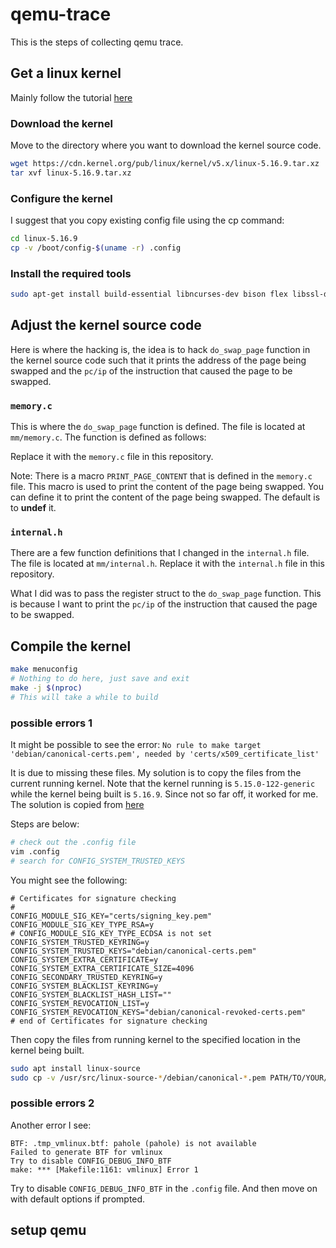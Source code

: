 # qemu-trace

This is the steps of collecting qemu trace.

## Get a linux kernel

Mainly follow the tutorial [here](https://www.cyberciti.biz/tips/compiling-linux-kernel-26.html#google_vignette)

### Download the kernel
Move to the directory where you want to download the kernel source code. 
```bash
wget https://cdn.kernel.org/pub/linux/kernel/v5.x/linux-5.16.9.tar.xz
tar xvf linux-5.16.9.tar.xz 
```

### Configure the kernel
I suggest that you copy existing config file using the cp command:
```bash
cd linux-5.16.9
cp -v /boot/config-$(uname -r) .config
```

### Install the required tools
```bash
sudo apt-get install build-essential libncurses-dev bison flex libssl-dev libelf-dev
```

## Adjust the kernel source code
Here is where the hacking is, the idea is to hack `do_swap_page` function in the kernel source code such that it prints the address of the page being swapped and the `pc/ip` of the instruction that caused the page to be swapped.

### `memory.c`
This is where the `do_swap_page` function is defined. The file is located at `mm/memory.c`. The function is defined as follows:

Replace it with the `memory.c` file in this repository.

Note: There is a macro `PRINT_PAGE_CONTENT` that is defined in the `memory.c` file. This macro is used to print the content of the page being swapped. You can define it to print the content of the page being swapped. The default is to **undef** it.

### `internal.h`
There are a few function definitions that I changed in the `internal.h` file. The file is located at `mm/internal.h`. Replace it with the `internal.h` file in this repository.

What I did was to pass the register struct to the `do_swap_page` function. This is because I want to print the `pc/ip` of the instruction that caused the page to be swapped.

## Compile the kernel
```bash
make menuconfig
# Nothing to do here, just save and exit
make -j $(nproc)
# This will take a while to build
```

### possible errors 1
It might be possible to see the error: `No rule to make target 'debian/canonical-certs.pem', needed by 'certs/x509_certificate_list'`

It is due to missing these files. My solution is to copy the files from the current running kernel. Note that the kernel running is `5.15.0-122-generic` while the kernel being built is `5.16.9`. Since not so far off, it worked for me. The solution is copied from [here](https://stackoverflow.com/questions/67670169/compiling-kernel-gives-error-no-rule-to-make-target-debian-certs-debian-uefi-ce)

Steps are below:
```bash
# check out the .config file
vim .config
# search for CONFIG_SYSTEM_TRUSTED_KEYS
```
You might see the following:
```
# Certificates for signature checking
#
CONFIG_MODULE_SIG_KEY="certs/signing_key.pem"
CONFIG_MODULE_SIG_KEY_TYPE_RSA=y
# CONFIG_MODULE_SIG_KEY_TYPE_ECDSA is not set
CONFIG_SYSTEM_TRUSTED_KEYRING=y
CONFIG_SYSTEM_TRUSTED_KEYS="debian/canonical-certs.pem"
CONFIG_SYSTEM_EXTRA_CERTIFICATE=y
CONFIG_SYSTEM_EXTRA_CERTIFICATE_SIZE=4096
CONFIG_SECONDARY_TRUSTED_KEYRING=y
CONFIG_SYSTEM_BLACKLIST_KEYRING=y
CONFIG_SYSTEM_BLACKLIST_HASH_LIST=""
CONFIG_SYSTEM_REVOCATION_LIST=y
CONFIG_SYSTEM_REVOCATION_KEYS="debian/canonical-revoked-certs.pem"
# end of Certificates for signature checking
```

Then copy the files from running kernel to the specified location in the kernel being built.
```bash
sudo apt install linux-source
sudo cp -v /usr/src/linux-source-*/debian/canonical-*.pem PATH/TO/YOUR/debian/
```

### possible errors 2
Another error I see: 
```
BTF: .tmp_vmlinux.btf: pahole (pahole) is not available
Failed to generate BTF for vmlinux
Try to disable CONFIG_DEBUG_INFO_BTF
make: *** [Makefile:1161: vmlinux] Error 1
```

Try to disable `CONFIG_DEBUG_INFO_BTF` in the `.config` file. And then move on with default options if prompted.

## setup qemu
```bash


